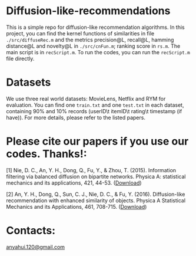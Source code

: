 # Diffusion-like-recommendations
This is a simple repo for diffusion-like recommendation algorithms. In this project, you can find the kernel functions of similarities in file ``./src/diffuseRec.m`` and the metrics precision@L, recall@L, hamming distance@L and novelty@L in ``./src/cnFun.m``; ranking score in ``rs.m``. The main script is in ``recScript.m``. To run the codes, you can run the ``recScript.m`` file directly.

# Datasets
We use three real world datasets: MovieLens, Netflix and RYM for evaluation. You can find one ``train.txt`` and one ``test.txt`` in each dataset, containing 90% and 10% records (userID\t itemID\t rating\t timestamp (if have)). For more details, please refer to the listed papers. 

# Please cite our papers if you use our codes. Thanks!:

[1] Nie, D. C., An, Y. H., Dong, Q., Fu, Y., & Zhou, T. (2015). Information filtering via balanced diffusion on bipartite networks.    Physica A: statistical mechanics and its applications, 421, 44-53. (<a href="http://anyahui.cn/files/PhysicA2015InformationFilteringViaBalancedDiffusionOnBipartiteNetworks.pdf">Download</a>)

[2] An, Y. H., Dong, Q., Sun, C. J., Nie, D. C., & Fu, Y. (2016). Diffusion-like recommendation with enhanced similarity of objects. Physica A Statistical Mechanics and its Applications, 461, 708-715. (<a href="http://anyahui.cn/files/Diffusion-like%20recommendation%20with%20enhanced%20similarity.pdf">Download</a>)

# Contacts:
anyahui.120@gmail.com


